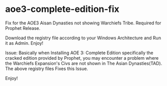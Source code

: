 # aoe3-complete-edition-fix
Fix for the AOE3 Aisan Dynasties not showing Warchiefs Tribe. Required for Prophet Release.

Download the registry file according to your Windows Architecture and Run it as Admin.
Enjoy!

Issue:
Basically when Installing AOE 3: Complete Edition specifically the cracked edition provided by Prophet, you may encounter a problem where the Warchiefs Expansion's Civs are not shown in The Asian Dynasties(TAD).
The above registry files Fixes this Issue.

Enjoy!
